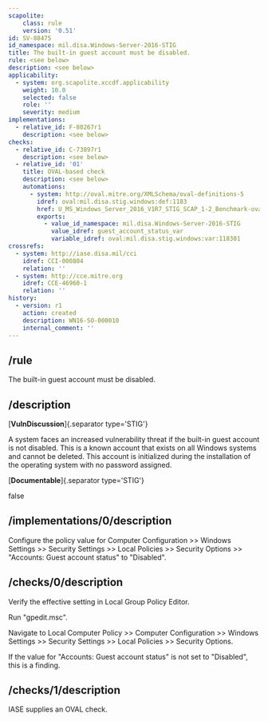 ```yaml
---
scapolite:
    class: rule
    version: '0.51'
id: SV-88475
id_namespace: mil.disa.Windows-Server-2016-STIG
title: The built-in guest account must be disabled.
rule: <see below>
description: <see below>
applicability:
  - system: org.scapolite.xccdf.applicability
    weight: 10.0
    selected: false
    role: ''
    severity: medium
implementations:
  - relative_id: F-80267r1
    description: <see below>
checks:
  - relative_id: C-73897r1
    description: <see below>
  - relative_id: '01'
    title: OVAL-based check
    description: <see below>
    automations:
      - system: http://oval.mitre.org/XMLSchema/oval-definitions-5
        idref: oval:mil.disa.stig.windows:def:1183
        href: U_MS_Windows_Server_2016_V1R7_STIG_SCAP_1-2_Benchmark-oval.xml
        exports:
          - value_id_namespace: mil.disa.Windows-Server-2016-STIG
            value_idref: guest_account_status_var
            variable_idref: oval:mil.disa.stig.windows:var:118301
crossrefs:
  - system: http://iase.disa.mil/cci
    idref: CCI-000804
    relation: ''
  - system: http://cce.mitre.org
    idref: CCE-46960-1
    relation: ''
history:
  - version: r1
    action: created
    description: WN16-SO-000010
    internal_comment: ''
---
```



## /rule

The built-in guest account must be disabled.

## /description

[**VulnDiscussion**]{.separator type='STIG'}

A system faces an increased vulnerability threat if the built-in guest account is not disabled. This is a known account that exists on all Windows systems and cannot be deleted. This account is initialized during the installation of the operating system with no password assigned.

[**Documentable**]{.separator type='STIG'}

false

## /implementations/0/description

Configure the policy value for Computer Configuration >> Windows Settings >> Security Settings >> Local Policies >> Security Options >> "Accounts: Guest account status" to "Disabled".

## /checks/0/description

Verify the effective setting in Local Group Policy Editor.

Run "gpedit.msc".

Navigate to Local Computer Policy >> Computer Configuration >> Windows Settings >> Security Settings >> Local Policies >> Security Options.

If the value for "Accounts: Guest account status" is not set to "Disabled", this is a finding.

## /checks/1/description

IASE supplies an OVAL check.
